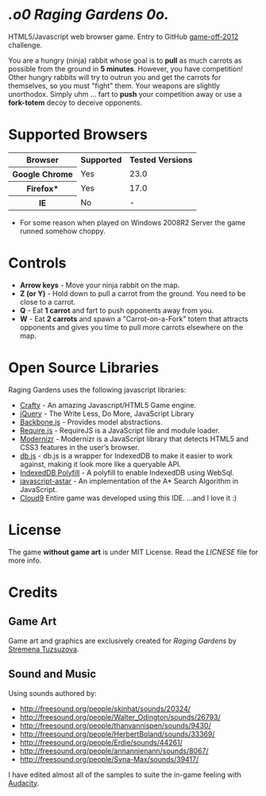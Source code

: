 _.o0 Raging Gardens 0o._
==========================

HTML5/Javascript web browser game. Entry to GitHub [game-off-2012](https://github.com/github/game-off-2012) challenge.

You are a hungry (ninja) rabbit whose goal is to **pull** as much carrots 
as possible from the ground in **5 minutes**. However, you have competition!
Other hungry rabbits will try to outrun you and get the carrots for themselves, so you must "fight"  them.
Your weapons are slightly unorthodox. Simply uhm ... fart to **push** your competition away or use a **fork-totem** 
decoy to deceive opponents.

# Supported Browsers

<table>
  <tr>
    <th>Browser</th>
    <th>Supported</th>
    <th>Tested Versions</th>
  </tr>
  <tr>
    <th>Google Chrome</th>
    <td>Yes</td>
    <td>23.0</td>
  </tr>
  <tr>
    <th>Firefox*</th>
    <td>Yes</td>
    <td>17.0</td>
  </tr>
  <tr>
    <th>IE</th>
    <td>No</td>
    <td>-</td>
  </tr>  
</table>

* For some reason when played on Windows 2008R2 Server the game runned somehow choppy.

# Controls

  * **Arrow keys** - Move your ninja rabbit on the map.
  * **Z (or Y)** - Hold down to pull a carrot from the ground. You need to be close to a carrot.
  * **Q** - Eat **1 carrot** and fart to push opponents away from you.
  * **W** - Eat **2 carrots** and spawn a "Carrot-on-a-Fork" totem that attracts opponents and gives you time to pull more carrots elsewhere on the map.

# Open Source Libraries
Raging Gardens uses the following javascript libraries:

  * [Crafty](http://craftyjs.com/) - An amazing Javascript/HTML5 Game engine.  
  * [jQuery](http://jquery.com/) - The Write Less, Do More, JavaScript Library
  * [Backbone.js](http://backbonejs.org/) - Provides model abstractions.
  * [Require.js](http://requirejs.org/) - RequireJS is a JavaScript file and module loader. 
  * [Modernizr](http://modernizr.com/) - Modernizr is a JavaScript library that detects HTML5 and CSS3 features in the user’s browser.
  * [db.js](http://aaronpowell.github.com/db.js/) - db.js is a wrapper for IndexedDB to make it easier to work against, making it look more like a queryable API.
  * [IndexedDB Polyfill](https://github.com/axemclion/IndexedDBShim) - A polyfill to enable IndexedDB using WebSql.
  * [javascript-astar](https://github.com/bgrins/javascript-astar) - An implementation of the A* Search Algorithm in JavaScript.
  * [Cloud9](https://c9.io) Entire game was developed using this IDE. ...and I love it :)

# License
The game **without game art** is under MIT License. Read the _LICNESE_ file for more info.

# Credits
## Game Art
Game art and graphics are exclusively created for _Raging Gardens_ by [Stremena Tuzsuzova](http://www.stremena.com). 

## Sound and Music
Using sounds authored by:

* http://freesound.org/people/skinhat/sounds/20324/
* http://freesound.org/people/Walter_Odington/sounds/26793/
* http://freesound.org/people/thanvannispen/sounds/9430/
* http://freesound.org/people/HerbertBoland/sounds/33369/
* http://freesound.org/people/Erdie/sounds/44261/
* http://freesound.org/people/annannienann/sounds/8067/
* http://freesound.org/people/Syna-Max/sounds/39417/

I have edited almost all of the samples to suite the in-game feeling with [Audacity](http://audacity.sourceforge.net/).

